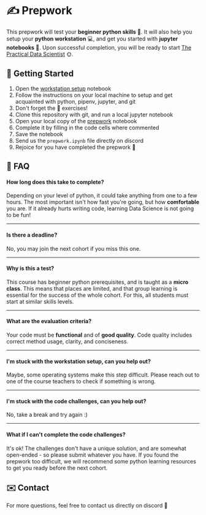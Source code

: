 # :writing_hand: Prepwork

This prepwork will test your **beginner python skills** :snake:. It will also help you setup your **python workstation** :computer:, and get you started with **jupyter notebooks** :notebook:. Upon successful completion, you will be ready to start [The Practical Data Scientist](../README.md) :sun_with_face:.

## :checkered_flag: Getting Started

1. Open the [workstation setup](workstation_setup.ipynb) notebook
2. Follow the instructions on your local machine to setup and get acquainted with python, pipenv, jupyter, and git
3. Don't forget the :muscle: exercises!
4. Clone this repository with git, and run a local jupyter notebook
5. Open your local copy of the  [prepwork](prepwork.ipynb) notebook
6. Complete it by filling in the code cells where commented
7. Save the notebook
8. Send us the `prepwork.ipynb` file directly on discord
9. Rejoice for you have completed the prepwork :tada:

## :thinking: FAQ

#### How long does this take to complete?

Depending on your level of python, it could take anything from one to a few hours. The most important isn't how fast you're going, but how **comfortable** you are. If it already hurts writing code, learning Data Science is not going to be fun!

---

#### Is there a deadline?

No, you may join the next cohort if you miss this one.

---

#### Why is this a test?

This course has beginner python prerequisites, and is taught as a **micro class**. This means that places are limited, and that group learning is essential for the success of the whole cohort. For this, all students must start at similar skills levels. 

---

#### What are the evaluation criteria?

Your code must be **functional** and of **good quality**. Code quality includes correct method usage, clarity, and conciseness.

---

#### I'm stuck with the workstation setup, can you help out?

Maybe, some operating systems make this step difficult. Please reach out to one of the course teachers to check if something is wrong.

---

#### I'm stuck with the code challenges, can you help out?

No, take a break and try again :)

---

#### What if I can't complete the code challenges?

It's ok! The challenges don't have a unique solution, and are somewhat open-ended - so please submit whatever you have. If you found the prepwork too difficult, we will recommend some python learning resources to get you ready before the next cohort.

## :envelope: Contact

For more questions, feel free to contact us directly on discord :hugs: